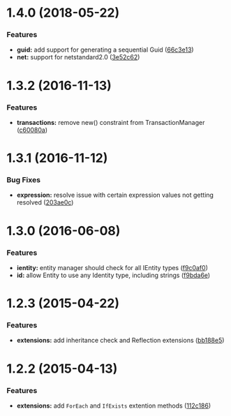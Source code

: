 <a name="1.4.0"></a>
# 1.4.0 (2018-05-22)


### Features

* **guid:** add support for generating a sequential Guid ([66c3e13](https://github.com/aranasoft/cobweb-core/commit/66c3e13))
* **net:** support for netstandard2.0 ([3e52c62](https://github.com/aranasoft/cobweb-core/commit/3e52c62))


<a name="1.3.2"></a>
# 1.3.2 (2016-11-13)


### Features

* **transactions:** remove new() constraint from TransactionManager ([c60080a](https://github.com/aranasoft/cobweb/commit/c60080a))


<a name="1.3.1"></a>
# 1.3.1 (2016-11-12)


### Bug Fixes

* **expression:** resolve issue with certain expression values not getting resolved ([203ae0c](https://github.com/aranasoft/cobweb/commit/203ae0c))


<a name="1.3.0"></a>
# 1.3.0 (2016-06-08)


### Features

* **ientity:** entity manager should check for all IEntity types ([f9c0af0](https://github.com/aranasoft/cobweb/commit/f9c0af0))
* **id:** allow Entity to use any Identity type, including strings ([f9bda6e](https://github.com/aranasoft/cobweb/commit/f9bda6e))


<a name="1.2.3"></a>
# 1.2.3 (2015-04-22)


### Features

* **extensions:** add inheritance check and Reflection extensions ([bb188e5](https://github.com/aranasoft/cobweb/commit/bb188e5))


<a name="1.2.2"></a>
# 1.2.2 (2015-04-13)


### Features

* **extensions:** add `ForEach` and `IfExists` extention methods ([112c186](https://github.com/aranasoft/cobweb/commit/112c186))

